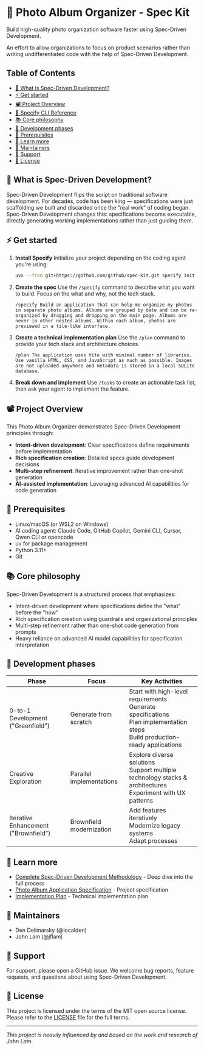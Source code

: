 # 🌱 Photo Album Organizer - Spec Kit

Build high-quality photo organization software faster using Spec-Driven Development.

An effort to allow organizations to focus on product scenarios rather than writing undifferentiated code with the help of Spec-Driven Development.

## Table of Contents
- [🤔 What is Spec-Driven Development?](#-what-is-spec-driven-development)
- [⚡ Get started](#-get-started)
- [📽️ Project Overview](#️-project-overview)
- [🔧 Specify CLI Reference](#-specify-cli-reference)
- [📚 Core philosophy](#-core-philosophy)
- [🌟 Development phases](#-development-phases)
- [🔧 Prerequisites](#-prerequisites)
- [📖 Learn more](#-learn-more)
- [👥 Maintainers](#-maintainers)
- [💬 Support](#-support)
- [📄 License](#-license)

## 🤔 What is Spec-Driven Development?

Spec-Driven Development flips the script on traditional software development. For decades, code has been king — specifications were just scaffolding we built and discarded once the "real work" of coding began. Spec-Driven Development changes this: specifications become executable, directly generating working implementations rather than just guiding them.

## ⚡ Get started

1. **Install Specify**
   Initialize your project depending on the coding agent you're using:
   ```bash
   uvx --from git+https://github.com/github/spec-kit.git specify init <PROJECT_NAME>
   ```

2. **Create the spec**
   Use the `/specify` command to describe what you want to build. Focus on the what and why, not the tech stack.
   ```
   /specify Build an application that can help me organize my photos in separate photo albums. Albums are grouped by date and can be re-organized by dragging and dropping on the main page. Albums are never in other nested albums. Within each album, photos are previewed in a tile-like interface.
   ```

3. **Create a technical implementation plan**
   Use the `/plan` command to provide your tech stack and architecture choices.
   ```
   /plan The application uses Vite with minimal number of libraries. Use vanilla HTML, CSS, and JavaScript as much as possible. Images are not uploaded anywhere and metadata is stored in a local SQLite database.
   ```

4. **Break down and implement**
   Use `/tasks` to create an actionable task list, then ask your agent to implement the feature.

## 📽️ Project Overview

This Photo Album Organizer demonstrates Spec-Driven Development principles through:

- **Intent-driven development**: Clear specifications define requirements before implementation
- **Rich specification creation**: Detailed specs guide development decisions
- **Multi-step refinement**: Iterative improvement rather than one-shot generation
- **AI-assisted implementation**: Leveraging advanced AI capabilities for code generation

## 🔧 Prerequisites

- Linux/macOS (or WSL2 on Windows)
- AI coding agent: Claude Code, GitHub Copilot, Gemini CLI, Cursor, Qwen CLI or opencode
- uv for package management
- Python 3.11+
- Git

## 📚 Core philosophy

Spec-Driven Development is a structured process that emphasizes:

- Intent-driven development where specifications define the "what" before the "how"
- Rich specification creation using guardrails and organizational principles
- Multi-step refinement rather than one-shot code generation from prompts
- Heavy reliance on advanced AI model capabilities for specification interpretation

## 🌟 Development phases

| Phase | Focus | Key Activities |
|-------|-------|----------------|
| 0-to-1 Development ("Greenfield") | Generate from scratch | Start with high-level requirements<br>Generate specifications<br>Plan implementation steps<br>Build production-ready applications |
| Creative Exploration | Parallel implementations | Explore diverse solutions<br>Support multiple technology stacks & architectures<br>Experiment with UX patterns |
| Iterative Enhancement ("Brownfield") | Brownfield modernization | Add features iteratively<br>Modernize legacy systems<br>Adapt processes |

## 📖 Learn more

- [Complete Spec-Driven Development Methodology](docs/spec-driven.md) - Deep dive into the full process
- [Photo Album Application Specification](docs/PhotoAlbumApp.spec.md) - Project specification
- [Implementation Plan](docs/PhotoAlbumApp.plan.md) - Technical implementation plan

## 👥 Maintainers

- Den Delimarsky (@localden)
- John Lam (@jflam)

## 💬 Support

For support, please open a GitHub issue. We welcome bug reports, feature requests, and questions about using Spec-Driven Development.

## 📄 License

This project is licensed under the terms of the MIT open source license. Please refer to the [LICENSE](LICENSE) file for the full terms.

---

*This project is heavily influenced by and based on the work and research of John Lam.*
